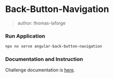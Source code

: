 # Back-Button-Navigation

> author: thomas-laforge

### Run Application

```bash
npx nx serve angular-back-button-navigation
```

### Documentation and Instruction

Challenge documentation is [here](https://angular-challenges.vercel.app/challenges/angular/55-back-button-navigation/).
